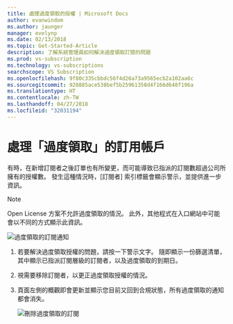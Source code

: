 ```yaml
---
title: 處理過度領取的授權 | Microsoft Docs
author: evanwindom
ms.author: jaunger
manager: evelynp
ms.date: 02/13/2018
ms.topic: Get-Started-Article
description: 了解系統管理員如何解決過度領取訂閱的問題
ms.prod: vs-subscription
ms.technology: vs-subscriptions
searchscope: VS Subscription
ms.openlocfilehash: 9f80c335cbbdc56f4d26a73a9565ecb2a102aa6c
ms.sourcegitcommit: 928885ace538bef5b25961358d4f166d648f196a
ms.translationtype: HT
ms.contentlocale: zh-TW
ms.lasthandoff: 04/27/2018
ms.locfileid: "32031194"
---
```

# <a name="handling-over-claimed-subscriptions"></a>處理「過度領取」的訂用帳戶

有時，在新增訂閱者之後訂單也有所變更，而可能導致已指派的訂閱數超過公司所擁有的授權數。 發生這種情況時，[訂閱者] 索引標籤會顯示警示，並提供進一步資訊。 

> [!NOTE] 
> Open License 方案不允許過度領取的情況。  此外，其他程式在入口網站中可能會以不同的方式顯示此資訊。 

 ![過度領取的訂閱通知](_img\over-claimed\over-claimed-alert.png)

1.  若要解決過度領取授權的問題，請按一下警示文字。 隨即顯示一份篩選清單，其中顯示已指派訂閱層級的訂閱者，以及過度領取的到期日。 

2.  視需要移除訂閱者，以更正過度領取授權的情況。 

3.  頁面左側的概觀即會更新並顯示您目前又回到合規狀態，所有過度領取的通知都會消失。 

    ![刪除過度領取的訂閱](_img\over-claimed\delete-over-claimed.png)